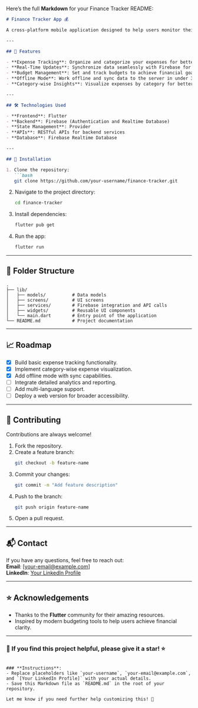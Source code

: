 Here’s the full **Markdown** for your Finance Tracker README:

```markdown
# Finance Tracker App 💰

A cross-platform mobile application designed to help users monitor their expenses, manage budgets, and track financial goals efficiently. Built using **Flutter** and powered by **Firebase** for real-time data management.

---

## 📱 Features

- **Expense Tracking**: Organize and categorize your expenses for better insights.
- **Real-Time Updates**: Synchronize data seamlessly with Firebase for instant access.
- **Budget Management**: Set and track budgets to achieve financial goals.
- **Offline Mode**: Work offline and sync data to the server in under 30 seconds when online.
- **Category-wise Insights**: Visualize expenses by category for better financial analysis.

---

## 🛠️ Technologies Used

- **Frontend**: Flutter
- **Backend**: Firebase (Authentication and Realtime Database)
- **State Management**: Provider
- **APIs**: RESTful APIs for backend services
- **Database**: Firebase Realtime Database

---

## 🚀 Installation

1. Clone the repository:
   ```bash
   git clone https://github.com/your-username/finance-tracker.git
   ```
2. Navigate to the project directory:
   ```bash
   cd finance-tracker
   ```
3. Install dependencies:
   ```bash
   flutter pub get
   ```
4. Run the app:
   ```bash
   flutter run
   ```

---

## 📂 Folder Structure

```
.
├── lib/
│   ├── models/          # Data models
│   ├── screens/         # UI screens
│   ├── services/        # Firebase integration and API calls
│   ├── widgets/         # Reusable UI components
│   └── main.dart        # Entry point of the application
└── README.md            # Project documentation
```

---

## 📈 Roadmap

- [x] Build basic expense tracking functionality.
- [x] Implement category-wise expense visualization.
- [x] Add offline mode with sync capabilities.
- [ ] Integrate detailed analytics and reporting.
- [ ] Add multi-language support.
- [ ] Deploy a web version for broader accessibility.

---

## 🤝 Contributing

Contributions are always welcome!  
1. Fork the repository.  
2. Create a feature branch:
   ```bash
   git checkout -b feature-name
   ```
3. Commit your changes:
   ```bash
   git commit -m "Add feature description"
   ```
4. Push to the branch:
   ```bash
   git push origin feature-name
   ```
5. Open a pull request.

---

## 📬 Contact

If you have any questions, feel free to reach out:  
**Email**: [your-email@example.com]  
**LinkedIn**: [Your LinkedIn Profile](https://linkedin.com/in/your-profile)

---

## ⭐ Acknowledgements

- Thanks to the **Flutter** community for their amazing resources.
- Inspired by modern budgeting tools to help users achieve financial clarity.

---

### 🌟 If you find this project helpful, please give it a star! ⭐
```

### **Instructions**:
- Replace placeholders like `your-username`, `your-email@example.com`, and `[Your LinkedIn Profile]` with your actual details.
- Save this Markdown file as `README.md` in the root of your repository.

Let me know if you need further help customizing this! 🚀